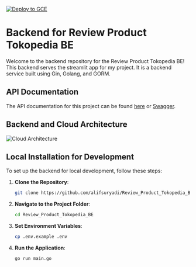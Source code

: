 [![Deploy to GCE](https://github.com/Ulas-Scan/UlaScan_BE/actions/workflows/deploy.yml/badge.svg?branch=main)](https://github.com/Ulas-Scan/UlaScan_BE/actions/workflows/deploy.yml)

# Backend for Review Product Tokopedia BE

Welcome to the backend repository for the Review Product Tokopedia BE! This backend serves the streamlit app for my project. It is a backend service built using Gin, Golang, and GORM.

## API Documentation

The API documentation for this project can be found [here](https://www.postman.com/supply-administrator-61638669/workspace/ulascan/folder/36341500-c7118b3a-2f29-4fcd-9e08-9641cf52d5a8) or [Swagger](http://34.101.79.15/swagger/index.html).

## Backend and Cloud Architecture

![Cloud Architecture](https://github.com/Ulas-Scan/UlaScan_BE/assets/87474722/cbcc7a9a-36c3-4212-9f1a-7d2afe5e0e2e)

## Local Installation for Development

To set up the backend for local development, follow these steps:

1. **Clone the Repository**:
   ```sh
   git clone https://github.com/alifsuryadi/Review_Product_Tokopedia_BE
   ```
2. **Navigate to the Project Folder**:
   ```sh
   cd Review_Product_Tokopedia_BE
   ```
3. **Set Environment Variables**:

   ```sh
   cp .env.example .env
   ```

4. **Run the Application**:
   ```sh
   go run main.go
   ```
